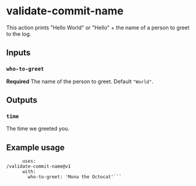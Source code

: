 # validate-commit-name

This action prints "Hello World" or "Hello" + the name of a person to greet to the log.

## Inputs

### `who-to-greet`

**Required** The name of the person to greet. Default `"World"`.

## Outputs

### `time`

The time we greeted you.

## Example usage

````- name: Hello world
      uses: 
/validate-commit-name@v1
      with:
        who-to-greet: 'Mona the Octocat'```
````
